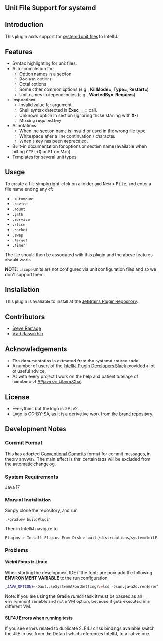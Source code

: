 Unit File Support for systemd
-----------------------------

## Introduction

This plugin adds support for [systemd unit files](https://www.freedesktop.org/software/systemd/man/systemd.unit.html#) to IntelliJ. 

## Features
 * Syntax highlighting for unit files.
 * Auto-completion for:
   * Option names in a section
   * Boolean options
   * Octal options
   * Some other common options (e.g., **KillMode=**, **Type=**, **Restart=**)
   * Unit names in dependencies (e.g., **WantedBy=**, **Requires**)
 * Inspections
   * Invalid value for argument.
   * Shell syntax detected in **Exec___=** call.
   * Unknown option in section (ignoring those starting with **X-**)
   * Missing required key
 * Annotations
   * When the section name is invalid or used in the wrong file type
   * Whitespace after a line continuation \ character.
   * When a key has been deprecated.
 * Built-in documentation for options or section name (available when hitting <kbd>CTRL+Q</kbd> or <kbd>F1</kbd> on Mac)
 * Templates for several unit types

      
## Usage
To create a file simply right-click on a folder and <kbd>New</kbd> > <kbd>File</kbd>, and enter a file name ending any of:
 * `.automount`
 * `.device`
 * `.mount`
 * `.path`
 * `.service`
 * `.slice`
 * `.socket`
 * `.swap`
 * `.target` 
 * `.timer` 
 
The file should then be associated with this plugin and the above features should work.
 
__NOTE__: `.scope` units are not configured via unit configuration files and so we don't support them. 

## Installation

This plugin is avaliable to install at the [JetBrains Plugin Repository](https://plugins.jetbrains.com/plugin/11070-unit-file-support-systemd-).

Contributors
-------------
* [Steve Ramage](https://github.com/SJrX)
* [Vlad Rassokhin](https://github.com/VladRassokhin)

Acknowledgements
----------------
* The documentation is extracted from the systemd source code.
* A number of users of the [IntelliJ Plugin Developers Slack](https://intellij-support.jetbrains.com/hc/en-us/community/posts/360006494439--ANN-JetBrains-Slack-for-plugin-developers) provided a lot of useful advice.
* As with every project I work on the help and patient tutelage of members of [##java on Libera.Chat](https://javachannel.org/).

License
-----------------
* Everything but the logo is GPLv2.
* Logo is CC-BY-SA, as it is a derivative work from the [brand repository](https://github.com/systemd/brand.systemd.io).

## Development Notes

### Commit Format

This has adopted [Conventional Commits](https://www.conventionalcommits.org/en/v1.0.0/) format for commit messages, in theory anyway. 
The main effect is that certain tags will be excluded from the automatic changelog.

### System Requirements
 
Java 17

### Manual Installation

Simply clone the repository, and run 

```bash
./gradlew buildPlugin 
```

Then in IntelliJ navigate to 
```bash
Plugins > Install Plugins From Disk > build/distributions/systemdUnitFilePlugin-X.X-SNAPSHOT.zip
```

### Problems

#### Weird Fonts In Linux

When starting the development IDE if the fonts are poor add the following **ENVIRONMENT VARIABLE** to the run configuration

```bash
_JAVA_OPTIONS=-Dawt.useSystemAAFontSettings\=lcd -Dsun.java2d.renderer\=sun.java2d.marlin.MarlinRenderingEngine
```

Note: If you are using the Gradle *runIde* task it must be passed as an environment variable and not a VM option, because it gets executed in a different VM.

#### SLF4J Errors when running tests

If you see errors related to duplicate SLF4J class bindings available switch the JRE in use from the Default which references IntelliJ, to a native one.  

